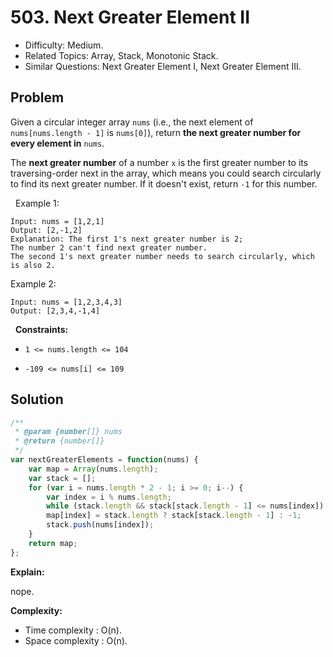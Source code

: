 # 503. Next Greater Element II

- Difficulty: Medium.
- Related Topics: Array, Stack, Monotonic Stack.
- Similar Questions: Next Greater Element I, Next Greater Element III.

## Problem

Given a circular integer array `nums` (i.e., the next element of `nums[nums.length - 1]` is `nums[0]`), return **the **next greater number** for every element in** `nums`.

The **next greater number** of a number `x` is the first greater number to its traversing-order next in the array, which means you could search circularly to find its next greater number. If it doesn't exist, return `-1` for this number.

 
Example 1:

```
Input: nums = [1,2,1]
Output: [2,-1,2]
Explanation: The first 1's next greater number is 2; 
The number 2 can't find next greater number. 
The second 1's next greater number needs to search circularly, which is also 2.
```

Example 2:

```
Input: nums = [1,2,3,4,3]
Output: [2,3,4,-1,4]
```

 
**Constraints:**


	
- `1 <= nums.length <= 104`
	
- `-109 <= nums[i] <= 109`



## Solution

```javascript
/**
 * @param {number[]} nums
 * @return {number[]}
 */
var nextGreaterElements = function(nums) {
    var map = Array(nums.length);
    var stack = [];
    for (var i = nums.length * 2 - 1; i >= 0; i--) {
        var index = i % nums.length;
        while (stack.length && stack[stack.length - 1] <= nums[index]) stack.pop();
        map[index] = stack.length ? stack[stack.length - 1] : -1;
        stack.push(nums[index]);
    }
    return map;
};
```

**Explain:**

nope.

**Complexity:**

* Time complexity : O(n).
* Space complexity : O(n).
